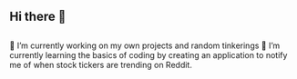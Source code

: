 ## Hi there 👋
##

🔭 I’m currently working on my own projects and random tinkerings 
🌱 I’m currently learning the basics of coding by creating an application to notify me of when stock tickers are trending on Reddit. 

<!--
**cmdr-smallchange/cmdr-smallchange** is a ✨ _special_ ✨ repository because its `README.md` (this file) appears on your GitHub profile.

Here are some ideas to get you started:

- 🔭 I’m currently working on my own projects and random tinkerings 
- 🌱 I’m currently learning the basics of coding by creating an application to notify me of when stock tickers are trending on Reddit. 

-->
